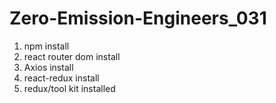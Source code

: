 # Zero-Emission-Engineers_031
1. npm install
2. react router dom install
3. Axios install
4. react-redux install
5. redux/tool kit installed